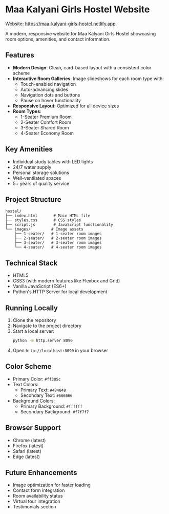 # Maa Kalyani Girls Hostel Website

Website: https://maa-kalyani-girls-hostel.netlify.app

A modern, responsive website for Maa Kalyani Girls Hostel showcasing room options, amenities, and contact information.

## Features

- **Modern Design**: Clean, card-based layout with a consistent color scheme
- **Interactive Room Galleries**: Image slideshows for each room type with:
  - Touch-enabled navigation
  - Auto-advancing slides
  - Navigation dots and buttons
  - Pause on hover functionality
- **Responsive Layout**: Optimized for all device sizes
- **Room Types**:
  - 1-Seater Premium Room
  - 2-Seater Comfort Room
  - 3-Seater Shared Room
  - 4-Seater Economy Room

## Key Amenities

- Individual study tables with LED lights
- 24/7 water supply
- Personal storage solutions
- Well-ventilated spaces
- 5+ years of quality service

## Project Structure

```
hostel/
├── index.html       # Main HTML file
├── styles.css       # CSS styles
├── script.js        # JavaScript functionality
└── images/         # Image assets
    ├── 1-seater/   # 1-seater room images
    ├── 2-seater/   # 2-seater room images
    ├── 3-seater/   # 3-seater room images
    └── 4-seater/   # 4-seater room images
```

## Technical Stack

- HTML5
- CSS3 (with modern features like Flexbox and Grid)
- Vanilla JavaScript (ES6+)
- Python's HTTP Server for local development

## Running Locally

1. Clone the repository
2. Navigate to the project directory
3. Start a local server:
   ```bash
   python -m http.server 8090
   ```
4. Open `http://localhost:8090` in your browser

## Color Scheme

- Primary Color: `#ff385c`
- Text Colors:
  - Primary Text: `#484848`
  - Secondary Text: `#666666`
- Background Colors:
  - Primary Background: `#ffffff`
  - Secondary Background: `#f7f7f7`

## Browser Support

- Chrome (latest)
- Firefox (latest)
- Safari (latest)
- Edge (latest)

## Future Enhancements

- Image optimization for faster loading
- Contact form integration
- Room availability status
- Virtual tour integration
- Testimonials section
